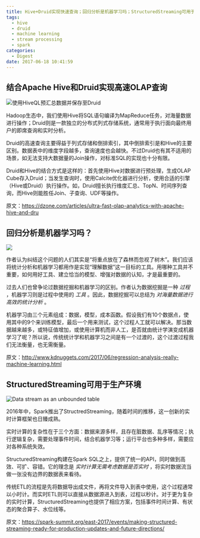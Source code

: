 ```yaml
---
title: Hive+Druid实现快速查询；回归分析是机器学习吗；StructuredStreaming可用于生产环境
tags:
  - hive
  - druid
  - machine learning
  - stream processing
  - spark
categories:
  - Digest
date: 2017-06-18 10:41:59
---
```



## 结合Apache Hive和Druid实现高速OLAP查询

![使用HiveQL预汇总数据并保存至Druid](https://2xbbhjxc6wk3v21p62t8n4d4-wpengine.netdna-ssl.com/wp-content/uploads/2017/05/Part1Image2.png)

Hadoop生态中，我们使用Hive将SQL语句编译为MapReduce任务，对海量数据进行操作；Druid则是一款独立的分布式列式存储系统，通常用于执行面向最终用户的即席查询和实时分析。

Druid的高速查询主要得益于列式存储和倒排索引，其中倒排索引是和Hive的主要区别。数据表中的维度字段越多，查询速度也会越快。不过Druid也有其不适用的场景，如无法支持大数据量的Join操作，对标准SQL的实现也十分有限。

Druid和Hive的结合方式是这样的：首先使用Hive对数据进行预处理，生成OLAP Cube存入Druid；当发生查询时，使用Calcite优化器进行分析，使用合适的引擎（Hive或Druid）执行操作。如，Druid擅长执行维度汇总、TopN、时间序列查询，而Hive则能胜任Join、子查询、UDF等操作。

原文：https://dzone.com/articles/ultra-fast-olap-analytics-with-apache-hive-and-dru

<!-- more -->

## 回归分析是机器学习吗？

![](http://www.kdnuggets.com/wp-content/uploads/is-regression-machine-learning.jpg)

作者认为纠结这个问题的人们其实是“将重点放在了森林而忽视了树木”。我们应该将统计分析和机器学习都用作是实现“理解数据”这一目标的工具。用哪种工具并不重要，如何用好工具、建立恰当的模型、增强对数据的认知，才是最重要的。

过去人们也曾争论过数据挖掘和机器学习的区别。作者认为数据挖掘是一种 *过程* ，机器学习则是过程中使用的 *工具* 。因此，数据挖掘可以总结为 *对海量数据进行高效的统计分析* 。

机器学习由三个元素组成：数据，模型，成本函数。假设我们有10个数据点，使用其中的9个来训练模型，最后一个用来测试，这个过程人工就可以解决。那当数据越来越多，或特征值增加，或使用计算机而非人工，是否就由统计学演变成机器学习了呢？所以说，传统统计学和机器学习之间是有一个过渡的，这个过渡过程我们无法衡量，也无需衡量。

原文：http://www.kdnuggets.com/2017/06/regression-analysis-really-machine-learning.html

## StructuredStreaming可用于生产环境

![Data stream as an unbounded table](https://spark.apache.org/docs/latest/img/structured-streaming-stream-as-a-table.png)

2016年中，Spark推出了StructredStreaming，随着时间的推移，这一创新的实时计算框架也日臻成熟。

实时计算的复杂性在于三个方面：数据来源多样，且存在脏数据、乱序等情况；执行逻辑复杂，需要处理事件时间，结合机器学习等；运行平台也多种多样，需要应对各种系统失效。

StructuredStreaming构建在Spark SQL之上，提供了统一的API，同时做到高效、可扩、容错。它的理念是 *实时计算无需考虑数据是否实时* ，将实时数据流当做一张没有边界的数据表来看待。

传统ETL的流程是先将数据导出成文件，再将文件导入到表中使用，这个过程通常以小时计。而实时ETL则可以直接从数据源进入到表，过程以秒计。对于更为复杂的实时计算，StructuredStreaming也提供了相应方案，包括事件时间计算、有状态的聚合算子、水位线等。

原文：https://spark-summit.org/east-2017/events/making-structured-streaming-ready-for-production-updates-and-future-directions/
